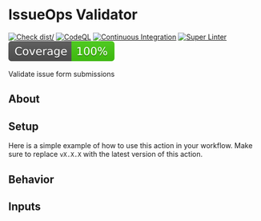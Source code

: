 # IssueOps Validator

[![Check dist/](https://github.com/issue-ops/validator/actions/workflows/check-dist.yml/badge.svg)](https://github.com/issue-ops/validator/actions/workflows/check-dist.yml)
[![CodeQL](https://github.com/issue-ops/validator/actions/workflows/codeql.yml/badge.svg)](https://github.com/issue-ops/validator/actions/workflows/codeql.yml)
[![Continuous Integration](https://github.com/issue-ops/validator/actions/workflows/continuous-integration.yml/badge.svg)](https://github.com/issue-ops/validator/actions/workflows/continuous-integration.yml)
[![Super Linter](https://github.com/issue-ops/validator/actions/workflows/super-linter.yml/badge.svg)](https://github.com/issue-ops/validator/actions/workflows/super-linter.yml)
[![Code Coverage](./badges/coverage.svg)](./badges/coverage.svg)

Validate issue form submissions

## About

<!-- TODO -->

## Setup

Here is a simple example of how to use this action in your workflow. Make sure
to replace `vX.X.X` with the latest version of this action.

<!-- TODO
```yaml
jobs:
  example:
    name: Example
    runs-on: ubuntu-latest

    # Write permissions to issues is required
    permissions:
      issues: write

    steps:
      # Add labels to an issue in this repository
      - name: Add Labels
        id: add-labels
        uses: issue-ops/labeler@vX.X.X
        with:
          action: add
          issue_number: 1
          labels: |
            enhancement
            great-first-issue

```
-->

## Behavior

<!-- TODO -->

## Inputs

<!-- TODO -->
